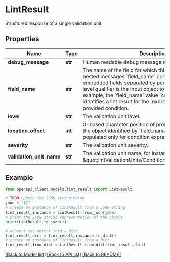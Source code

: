 # LintResult

Structured response of a single validation unit.

## Properties

Name | Type | Description | Notes
------------ | ------------- | ------------- | -------------
**debug_message** | **str** | Human readable debug message associated with the issue. | [optional] 
**field_name** | **str** | The name of the field for which this lint result is about. For nested messages &#x60;field_name&#x60; consists of names of the embedded fields separated by period character. The top-level qualifier is the input object to lint in the request. For example, the &#x60;field_name&#x60; value &#x60;condition.expression&#x60; identifies a lint result for the &#x60;expression&#x60; field of the provided condition. | [optional] 
**level** | **str** | The validation unit level. | [optional] 
**location_offset** | **int** | 0-based character position of problematic construct within the object identified by &#x60;field_name&#x60;. Currently, this is populated only for condition expression. | [optional] 
**severity** | **str** | The validation unit severity. | [optional] 
**validation_unit_name** | **str** | The validation unit name, for instance \&quot;lintValidationUnits/ConditionComplexityCheck\&quot;. | [optional] 

## Example

```python
from openapi_client.models.lint_result import LintResult

# TODO update the JSON string below
json = "{}"
# create an instance of LintResult from a JSON string
lint_result_instance = LintResult.from_json(json)
# print the JSON string representation of the object
print(LintResult.to_json())

# convert the object into a dict
lint_result_dict = lint_result_instance.to_dict()
# create an instance of LintResult from a dict
lint_result_from_dict = LintResult.from_dict(lint_result_dict)
```
[[Back to Model list]](../README.md#documentation-for-models) [[Back to API list]](../README.md#documentation-for-api-endpoints) [[Back to README]](../README.md)


